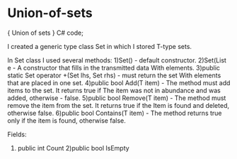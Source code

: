 # Union-of-sets
{ Union of sets } C# code;


I created a generic type class Set <T> in which I stored T-type sets.
 
In Set class I used several methods:
1)Set() - default constructor.
2)Set(List<T> e - A constructor that fills in the transmitted data With elements.
3)public static Set<T> operator +(Set<T> lhs, Set<T> rhs) - must return the set With elements that are placed in one set.
4)public bool Add(T item) - The method must add items to the set. It returns true if The item was not in abundance and was added, otherwise - false.
5)public bool Remove(T item) - The method must remove the item from the set. It returns true if the Item is found and deleted, otherwise false.
6)public bool Contains(T item) - The method returns true only if the item is found, otherwise false.
  
Fields: 
1) public int Count 
2)public bool IsEmpty
